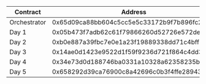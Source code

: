 | Contract | Address |
| -------- | ------- |
| Orchestrator | 0x65d09ca88bb604c5cc5e5c33172b9f7b896fc2a2 |
| Day 1 | 0x05b473f7adb62c61f79866260d52726e572de4b4 |
| Day 2 | 0xb0e887a39fbc7e0e1a23f19889338dd71c4bff1f |
| Day 3 | 0x14ae0d1423e9522d1f59f9236d721f864c4dd392 |
| Day 4 | 0x34e73d0d188746ba0331a10328a62358235bb117 |
| Day 5 | 0x658292d39ca76900c8a42696c0b3f4ffe2894317 |
